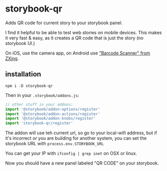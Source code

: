 # storybook-qr

Adds QR code for current story to your storybook panel.

I find it helpful to be able to test web stories on mobile devices. This makes it very fast & easy, as it creates a QR code that is just the story (no storybook UI.)

On iOS, use the camera app, on Android use ["Barcode Scanner" from ZXing](https://play.google.com/store/apps/details?id=com.google.zxing.client.android).

## installation

`npm i -D storybook-qr`

Then in your `.storybook/addons.js`:

```js
// other stuff in your addons:
import '@storybook/addon-options/register'
import '@storybook/addon-actions/register'
import '@storybook/addon-knobs/register'
import 'storybook-qr/register'

```

The addon will use teh current url, so go to your local-wifi address, but if it's incorrect or you are building for another system, you can set the storybook URL with `process.env.STORYBOOK_URL`

You can get your IP with `ifconfig | grep inet` on OSX or linux.

Now you should have a new panel labeled "QR CODE" on your storybook.
